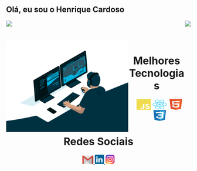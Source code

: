 ## Olá, eu sou o Henrique Cardoso

<div>
  
  <img  height="180em" src="https://github-readme-stats.vercel.app/api?username=HenriqueCardosoo&show_icons=true&theme=holi&include_all_commits=true&count_private=true"/>
  <img align="right" height="180em" src="https://github-readme-stats.vercel.app/api/top-langs/?username=HenriqueCardosoo&layout=compact&langs_count=16&theme=holi"/>
</div>
<br>

<div  align="center"> 
  <div style="display: inline_block"><br>
    <img align="left" height="250" alt="coding-time" src="code.gif">
    <h1 align="center">Melhores Tecnologias</h1>
    <img align="center" height="30" width="40" alt="js-icon"  src="https://raw.githubusercontent.com/devicons/devicon/master/icons/javascript/javascript-plain.svg">
    <img align="center" height="30" width="40" alt="react-icon" src="https://raw.githubusercontent.com/devicons/devicon/master/icons/react/react-original.svg">
    <img align="center" height="30" width="40" alt="html-icon" src="https://raw.githubusercontent.com/devicons/devicon/master/icons/html5/html5-original.svg">
    <img align="center" height="30" width="40" alt="css-icon" src="https://raw.githubusercontent.com/devicons/devicon/master/icons/css3/css3-original.svg">
  </div>


  <h1 align="center">Redes Sociais</h1>
    <a href = "mailto: henrique.jc2020@gmail.com">
      <img width="30" src="gmail.svg">
    <a href = "https://www.linkedin.com/in/henrique-cardoso-057708242">
      <img width="25" src="linkedin.svg">
    </a>
<!-- <a href = "https://www.youtube.com/channel/UCd5Ivcm28R1C3fCQKbOx2cg">
      <img width="35" src="youtube.svg">
    </a> -->
    <a href = "https://www.instagram.com/henry.cardosoo/">
      <img width="25" src="instagram.png">
    </a>
</div>

<!--[Snake animation](https://github.com/HenriqueCardosoo/HenriqueCardosoo/blob/output/github-contribution-grid-snake.svg) -->
